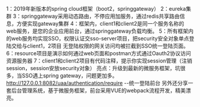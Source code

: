 1：2019年新版本的spring cloud框架（boot2，springgateway）
2：eureka集群
3：springgateway采用动态路由，不停应用加服务，通过redis共享路由信息，方便实现gateway集群
4：框架内，client1和client2是同一个服务名称的web服务，是您的企业应用前台，通过springgateway负载均衡。
5：所有框架内的web服务均实现SSO，权限认证交sso-server项目，把security安全对象单点登陆交给与client1，2项目
无登陆权限的网关访问均被拦截到SSO统一登陆页面。
6：resource项目是演示如何通过web页面和postman方式通过Oauth2协议访问资源服务器
7：client1和client2项目有代码注释，提示你实现session管理（注销session，session安放security对象）
亮点：升级到最新的微服务框架，坑很多，当SSO遇上spring gateway，问题更加多。
http://127.0.0.1:8082/uaa/authentication/require --统一登陆前台
另外还分享一套后台管理系统，基于微服务框架，前台采用VUE的webpack流程开发，精美漂亮。
